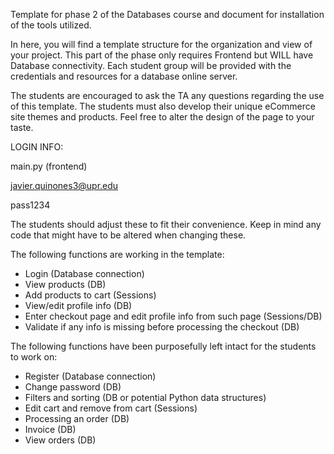 Template for phase 2 of the Databases course and document for installation of the tools utilized.

In here, you will find a template structure for the organization and view of your project. This part of the phase only requires Frontend but WILL have Database connectivity. Each student group will be provided with the credentials and resources for a database online server.

The students are encouraged to ask the TA any questions regarding the use of this template. The students must also develop their unique eCommerce site themes and products. Feel free to alter the design of the page to your taste.



LOGIN INFO:

main.py (frontend)

javier.quinones3@upr.edu

pass1234



The students should adjust these to fit their convenience. Keep in mind any code that might have to be altered when changing these.


The following functions are working in the template:

* Login (Database connection)
* View products (DB)
* Add products to cart (Sessions)
* View/edit profile info (DB)
* Enter checkout page and edit profile info from such page (Sessions/DB)
* Validate if any info is missing before processing the checkout (DB)


The following functions have been purposefully left intact for the students to work on:

* Register (Database connection)
* Change password (DB)
* Filters and sorting (DB or potential Python data structures)
* Edit cart and remove from cart (Sessions)
* Processing an order (DB)
* Invoice (DB)
* View orders (DB)
